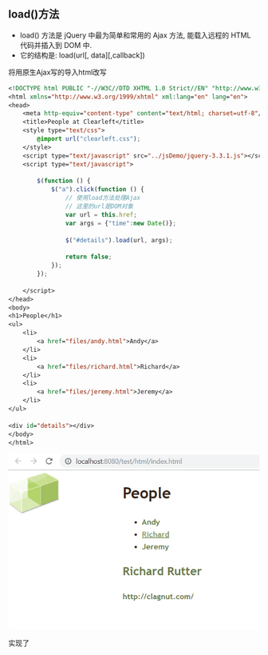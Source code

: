 ## load()方法

- load() 方法是 jQuery 中最为简单和常用的 Ajax 方法, 能载入远程的 HTML 代码并插入到 DOM 中. 
- 它的结构是:   load(url[, data][,callback])

将用原生Ajax写的导入html改写

```jsp
<!DOCTYPE html PUBLIC "-//W3C//DTD XHTML 1.0 Strict//EN" "http://www.w3.org/TR/xhtml1/DTD/xhtml1-strict.dtd">
<html xmlns="http://www.w3.org/1999/xhtml" xml:lang="en" lang="en">
<head>
    <meta http-equiv="content-type" content="text/html; charset=utf-8"/>
    <title>People at Clearleft</title>
    <style type="text/css">
        @import url("clearleft.css");
    </style>
    <script type="text/javascript" src="../jsDemo/jquery-3.3.1.js"></script>
    <script type="text/javascript">

        $(function () {
            $("a").click(function () {
                // 使用load方法处理Ajax
                // 这里的url是DOM对象
                var url = this.href;
                var args = {"time":new Date()};

                $("#details").load(url, args);

                return false;
            });
        });

    </script>
</head>
<body>
<h1>People</h1>
<ul>
    <li>
        <a href="files/andy.html">Andy</a>
    </li>
    <li>
        <a href="files/richard.html">Richard</a>
    </li>
    <li>
        <a href="files/jeremy.html">Jeremy</a>
    </li>
</ul>

<div id="details"></div>
</body>
</html>
```

![](pic/Snipaste_2019-03-21_19-01-31.png)

实现了